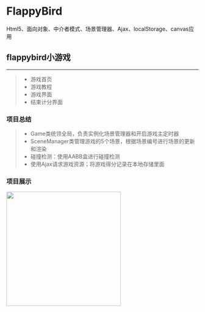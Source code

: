 # FlappyBird
Html5、面向对象、中介者模式、场景管理器、Ajax、localStorage、canvas应用

## flappybird小游戏

------


> * 游戏首页
> * 游戏教程
> * 游戏界面
> * 结束计分界面

### 项目总结
> * Game类统领全局，负责实例化场景管理器和开启游戏主定时器
> * SceneManager类管理游戏的5个场景，根据场景编号进行场景的更新和渲染
> * 碰撞检测：使用AABB盒进行碰撞检测
> * 使用Ajax请求游戏资源；将游戏得分记录在本地存储里面



### 项目展示

<img src="https://github.com/Chzfly/FlappyBird/blob/master/captures/showBird.gif" width="300"/>